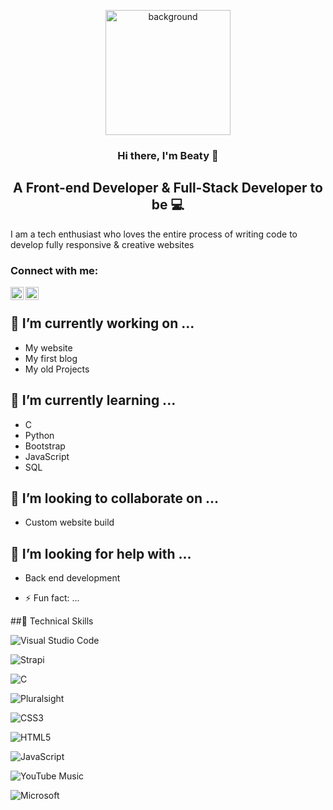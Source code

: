 <p align="center">
<img width="200" height="200" src="https://user-images.githubusercontent.com/68201843/158017840-91acba38-b532-4755-aebf-04e4f153f85b.jpg" alt="background">
</p>

<h3 align="center">Hi there, I'm Beaty 👋 </h3>

<h2 align="center">A Front-end Developer & Full-Stack Developer to be 💻</h2>

I am a tech enthusiast who loves the entire process of writing code to develop fully responsive & creative websites

### Connect with me:

<a href="https://www.linkedin.com/in/beatymueni/"><img align="left" src="https://raw.githubusercontent.com/beaty84/beaty84/main/images/linkedin.svg" alt="Beaty | LinkedIn" width="21px"/></a>
<a href="https://instagram.com/beaty_bee84"><img align="left" src="https://raw.githubusercontent.com/beaty84/beaty84/main/images/instagram.svg" alt="Beaty | Instagram" width="21px"/></a>

</br>


## 🔭 I’m currently working on ...
- My website
- My first blog
- My old Projects

## 🌱 I’m currently learning ...
- C
- Python
- Bootstrap
- JavaScript
- SQL

## 👯 I’m looking to collaborate on ...
- Custom website build

## 🤔 I’m looking for help with ...
- Back end development


- ⚡ Fun fact: ...

##💼 Technical Skills

![Visual Studio Code](https://img.shields.io/badge/Visual%20Studio%20Code-0078d7.svg?style=for-the-badge&logo=visual-studio-code&logoColor=white)

![Strapi](https://img.shields.io/badge/strapi-%232E7EEA.svg?style=for-the-badge&logo=strapi&logoColor=white)

![C](https://img.shields.io/badge/c-%2300599C.svg?style=for-the-badge&logo=c&logoColor=white)

![Pluralsight](https://img.shields.io/badge/Pluralsight-EE3057?style=for-the-badge&logo=pluralsight&logoColor=white)

![CSS3](https://img.shields.io/badge/css3-%231572B6.svg?style=for-the-badge&logo=css3&logoColor=white)

![HTML5](https://img.shields.io/badge/html5-%23E34F26.svg?style=for-the-badge&logo=html5&logoColor=white)

![JavaScript](https://img.shields.io/badge/javascript-%23323330.svg?style=for-the-badge&logo=javascript&logoColor=%23F7DF1E)

![YouTube Music](https://img.shields.io/badge/YouTube_Music-FF0000?style=for-the-badge&logo=youtube-music&logoColor=white)

![Microsoft](https://img.shields.io/badge/Microsoft-0078D4?style=for-the-badge&logo=microsoft&logoColor=white)


